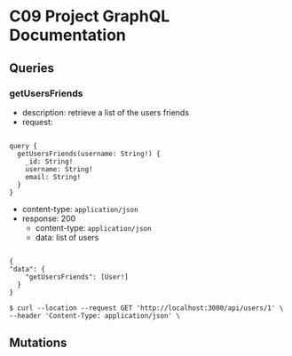# C09 Project GraphQL Documentation

## Queries
 

### getUsersFriends
- description: retrieve a list of the users friends
- request: 
<pre><code>
query {
  getUsersFriends(username: String!) {
    _id: String!
    username: String!
    email: String!
  }
}
</code></pre>
- content-type: `application/json`
- response: 200
    - content-type: `application/json`
    - data: list of users
<pre><code>
{
"data": {
    "getUsersFriends": [User!]
  }
}
</code></pre>
``` 
$ curl --location --request GET 'http://localhost:3000/api/users/1' \
--header 'Content-Type: application/json' \
``` 

## Mutations

